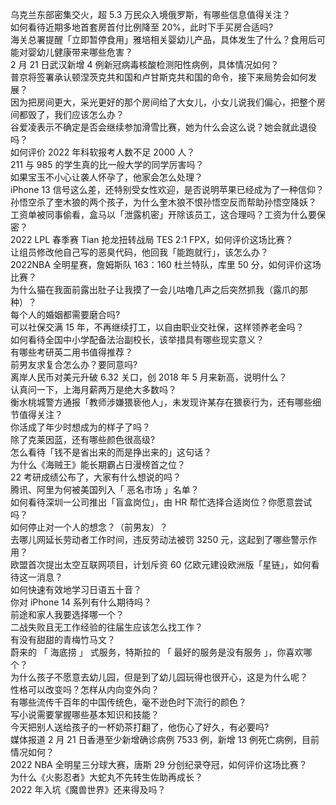 乌克兰东部密集交火，超 5.3 万民众入境俄罗斯，有哪些信息值得关注？  
如何看待近期多地首套房首付比例降至 20%，此时下手买房合适吗?  
海关总署提醒「立即暂停食用」雅培相关婴幼儿产品，具体发生了什么？食用后可能对婴幼儿健康带来哪些危害？  
2 月 21 日武汉新增 4 例新冠病毒核酸检测阳性病例，具体情况如何？  
普京将签署承认顿涅茨克共和国和卢甘斯克共和国的命令，接下来局势会如何发展？  
因为把房间更大，采光更好的那个房间给了大女儿，小女儿说我们偏心，把整个房间都毁了，我们应该怎么办？  
谷爱凌表示不确定是否会继续参加滑雪比赛，她为什么会这么说？她会就此退役吗？  
如何评价 2022 年科软报考人数不足 2000 人？  
211 与 985 的学生真的比一般大学的同学厉害吗？  
如果宝玉不小心让袭人怀孕了，他家会怎么处理？  
iPhone 13 信号这么差，还特别受女性欢迎，是否说明苹果已经成为了一种信仰？  
孙悟空杀了奎木狼的两个孩子，为什么奎木狼不恨孙悟空反而帮助孙悟空降妖？  
工资单被同事偷看，盒马以「泄露机密」开除该员工，这合理吗？工资为什么要保密？  
2022 LPL 春季赛 Tian 抢龙扭转战局 TES 2:1 FPX，如何评价这场比赛？  
让组员修改他自己写的恶臭代码，他回我「能跑就行」，该怎么办？  
2022NBA 全明星赛，詹姆斯队 163：160 杜兰特队，库里 50 分，如何评价这场比赛？  
为什么猫在我面前露出肚子让我摸了一会儿咕噜几声之后突然抓我（露爪的那种）？  
每个人的婚姻都需要磨合吗?  
可以社保交满 15 年，不再继续打工，以自由职业交社保，这样领养老金吗？  
如何看待全国中小学配备法治副校长，该举措具有哪些现实意义？  
有哪些考研英二用书值得推荐？  
前男友求复合怎么办？要同意吗?  
离岸人民币对美元升破 6.32 关口，创 2018 年 5 月来新高，说明什么？  
认真问一下，上海月薪两万是绝大多数吗？  
衡水桃城警方通报「教师涉嫌猥亵他人」，未发现许某存在猥亵行为，还有哪些细节值得关注？  
你活成了年少时想成为的样子了吗？  
除了克莱因蓝，还有哪些颜色很高级?  
怎么看待「钱不是省出来的而是挣出来的」这句话？  
为什么《海贼王》能长期霸占日漫榜首之位？  
22 考研成绩公布了，大家有什么想说的吗？  
腾讯、阿里为何被美国列入「 恶名市场 」名单？  
如何看待深圳一公司推出「盲盒岗位」，由 HR 帮忙选择合适岗位？你愿意尝试吗？  
如何停止对一个人的想念？（前男友）？  
去哪儿网延长劳动者工作时间，违反劳动法被罚 3250 元，这起到了哪些警示作用？  
欧盟首次提出太空互联网项目，计划斥资 60 亿欧元建设欧洲版「星链」，如何看待这一消息？  
如何快速有效地学习日语五十音？  
你对 iPhone 14 系列有什么期待吗？  
前途和家人我要选择哪一个？  
二战失败且无工作经验的往届生应该怎么找工作？  
有没有甜甜的青梅竹马文？  
蔚来的 「 海底捞 」 式服务，特斯拉的 「 最好的服务是没有服务 」，你喜欢哪个？  
为什么孩子不愿意去幼儿园，但是到了幼儿园玩得也很开心，这是为什么呢？  
性格可以改变吗？怎样从内向变外向？  
有哪些流传千百年的中国传统色，毫不逊色时下流行的颜色？  
写小说需要掌握哪些基本知识和技能？  
今天把别人送给孩子的一杯奶茶打翻了，他伤心了好久，有必要吗?  
媒体报道 2 月 21 日香港至少新增确诊病例 7533 例，新增 13 例死亡病例，目前情况如何？  
2022 NBA 全明星三分球大赛，唐斯 29 分创纪录夺冠，如何评价这场比赛？  
为什么《火影忍者》大蛇丸不先转生佐助再成长？  
2022 年入坑《魔兽世界》还来得及吗？  
